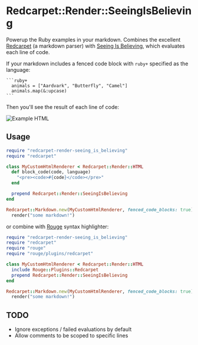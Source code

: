 # Redcarpet::Render::SeeingIsBelieving

Powerup the Ruby examples in your markdown. Combines the excellent
[Redcarpet][redcarpet] (a markdown parser) with [Seeing Is Believing][sib],
which evaluates each line of code.

If your markdown includes a fenced code block with `ruby+` specified as the
language:

<pre><code>```ruby+
  animals = ["Aardvark", "Butterfly", "Camel"]
  animals.map(&:upcase)
```</code></pre>

Then you'll see the result of each line of code:

![Example HTML](example_app/example.png)

## Usage

```ruby
require "redcarpet-render-seeing_is_believing"
require "redcarpet"

class MyCustomHtmlRenderer < Redcarpet::Render::HTML
  def block_code(code, language)
    "<pre><code>#{code}</code></pre>"
  end

  prepend Redcarpet::Render::SeeingIsBelieving
end

Redcarpet::Markdown.new(MyCustomHtmlRenderer, fenced_code_blocks: true).
  render("some markdown!")
```

or combine with [Rouge][rouge] syntax highlighter:

[rouge]: https://github.com/jneen/rouge

```ruby
require "redcarpet-render-seeing_is_believing"
require "redcarpet"
require "rouge"
require "rouge/plugins/redcarpet"

class MyCustomHtmlRenderer < Redcarpet::Render::HTML
  include Rouge::Plugins::Redcarpet
  prepend Redcarpet::Render::SeeingIsBelieving
end

Redcarpet::Markdown.new(MyCustomHtmlRenderer, fenced_code_blocks: true).
  render("some markdown!")
```

[redcarpet]: https://github.com/vmg/redcarpet
[sib]: https://github.com/JoshCheek/seeing_is_believing

## TODO

- Ignore exceptions / failed evaluations by default
- Allow comments to be scoped to specific lines
